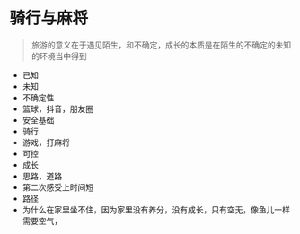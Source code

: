 # 骑行与麻将



> 旅游的意义在于遇见陌生，和不确定，成长的本质是在陌生的不确定的未知的环境当中得到

* 已知
* 未知
* 不确定性
* 篮球，抖音，朋友圈
* 安全基础
* 骑行
* 游戏，打麻将
* 可控
* 成长
* 思路，道路
* 第二次感受上时间短
* 路径
* 为什么在家里坐不住，因为家里没有养分，没有成长，只有空无，像鱼儿一样需要空气，

